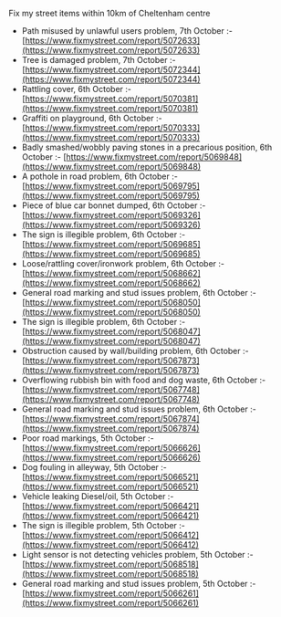 Fix my street items within 10km of Cheltenham centre

<!-- fix_marker starts -->

- Path misused by unlawful users problem, 7th October :- [https://www.fixmystreet.com/report/5072633](https://www.fixmystreet.com/report/5072633)
- Tree is damaged problem, 7th October :- [https://www.fixmystreet.com/report/5072344](https://www.fixmystreet.com/report/5072344)
- Rattling cover, 6th October :- [https://www.fixmystreet.com/report/5070381](https://www.fixmystreet.com/report/5070381)
- Graffiti on playground, 6th October :- [https://www.fixmystreet.com/report/5070333](https://www.fixmystreet.com/report/5070333)
- Badly smashed/wobbly paving stones in a precarious position, 6th October :- [https://www.fixmystreet.com/report/5069848](https://www.fixmystreet.com/report/5069848)
- A pothole in road problem, 6th October :- [https://www.fixmystreet.com/report/5069795](https://www.fixmystreet.com/report/5069795)
- Piece of blue car bonnet dumped, 6th October :- [https://www.fixmystreet.com/report/5069326](https://www.fixmystreet.com/report/5069326)
- The sign is illegible problem, 6th October :- [https://www.fixmystreet.com/report/5069685](https://www.fixmystreet.com/report/5069685)
- Loose/rattling cover/ironwork problem, 6th October :- [https://www.fixmystreet.com/report/5068662](https://www.fixmystreet.com/report/5068662)
- General road marking and stud issues problem, 6th October :- [https://www.fixmystreet.com/report/5068050](https://www.fixmystreet.com/report/5068050)
- The sign is illegible problem, 6th October :- [https://www.fixmystreet.com/report/5068047](https://www.fixmystreet.com/report/5068047)
- Obstruction caused by wall/building problem, 6th October :- [https://www.fixmystreet.com/report/5067873](https://www.fixmystreet.com/report/5067873)
- Overflowing rubbish bin with food and dog waste, 6th October :- [https://www.fixmystreet.com/report/5067748](https://www.fixmystreet.com/report/5067748)
- General road marking and stud issues problem, 6th October :- [https://www.fixmystreet.com/report/5067874](https://www.fixmystreet.com/report/5067874)
- Poor road markings, 5th October :- [https://www.fixmystreet.com/report/5066626](https://www.fixmystreet.com/report/5066626)
- Dog fouling in alleyway, 5th October :- [https://www.fixmystreet.com/report/5066521](https://www.fixmystreet.com/report/5066521)
- Vehicle leaking Diesel/oil, 5th October :- [https://www.fixmystreet.com/report/5066421](https://www.fixmystreet.com/report/5066421)
- The sign is illegible problem, 5th October :- [https://www.fixmystreet.com/report/5066412](https://www.fixmystreet.com/report/5066412)
- Light sensor is not detecting vehicles problem, 5th October :- [https://www.fixmystreet.com/report/5068518](https://www.fixmystreet.com/report/5068518)
- General road marking and stud issues problem, 5th October :- [https://www.fixmystreet.com/report/5066261](https://www.fixmystreet.com/report/5066261)

<!-- fix_marker ends -->